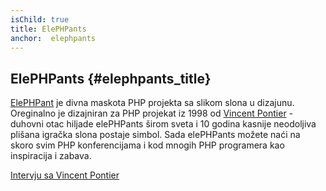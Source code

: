 ```yaml
---
isChild: true
title: ElePHPants
anchor:  elephpants
---
```


## ElePHPants {#elephpants_title}

[ElePHPant][elephpant] je divna maskota PHP projekta sa slikom slona u dizajunu. Oreginalno je dizajniran za PHP projekat 
iz 1998 od [Vincent Pontier][vincent-pontier] - duhovni otac hiljade elePHPants širom sveta i 10 godina kasnije neodoljiva plišana 
igračka slona postaje simbol. Sada elePHPants možete naći na skoro svim PHP konferencijama i kod mnogih PHP programera kao inspiracija 
i zabava.

[Intervju sa Vincent Pontier][vincent-pontier-interview]

[elephpant]: http://php.net/elephpant.php
[vincent-pontier-interview]: http://7php.com/elephpant/
[vincent-pontier]: http://www.elroubio.net/